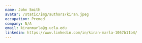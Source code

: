```yaml
---
name: John Smith
avatar: /static/img/authors/kiran.jpeg
occupation: Premed
company: N/A
email: kiranmarla@g.ucla.edu
linkedin: https://www.linkedin.com/in/kiran-marla-1067b11b4/
---
```

